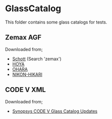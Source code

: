 # GlassCatalog

This folder contains some glass catalogs for tests.

## Zemax AGF
Downloaded from;

- [Schott](https://www.us.schott.com/advanced_optics/english/download/index.html)  (Search 'zemax')
- [HOYA](http://www.hoya-opticalworld.com/japanese/datadownload/index.html)
- [OHARA](https://www.ohara-inc.co.jp/product/catalog/)
- [NIKON-HIKARI](https://www.hikari-g.co.jp/news/index.htm#ca2019_1227)


## CODE V XML
Downloaded from;
- [Synopsys CODE V Glass Catalog Updates](https://www.synopsys.com/optical-solutions/support/support-glass-catalog.html)



